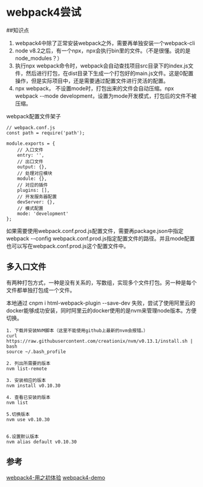 # webpack4尝试

##知识点

1. webpack4中除了正常安装webpack之外，需要再单独安装一个webpack-cli
2. node v8.2之后，有一个npx，npx会执行bin里的文件。（不是很懂。说的是node_modules？）
3. 执行npx webpack命令时，webpack会自动查找项目src目录下的index.js文件，然后进行打包，在dist目录下生成一个打包好的main.js文件。这是0配置操作，但是实际项目中，还是需要通过配置文件进行灵活的配置。
4. npx webpack， 不设置mode时，打包出来的文件会自动压缩。npx webpack --mode development，设置为mode开发模式，打包后的文件不被压缩。


webpack配置文件架子
```
// webpack.conf.js
const path = require('path');

module.exports = {
    // 入口文件
    entry: '',
    // 出口文件
    output: {},
    // 处理对应模块
    module: {},
    // 对应的插件
    plugins: [],
    // 开发服务器配置
    devServer: {},
    // 模式配置
    mode: 'development'
};

```

如果需要使用webpack.conf.prod.js配置文件，需要再package.json中指定 webpack --config webpack.conf.prod.js指定配置文件的路径。并且mode配置也可以写在webpack.conf.prod.js这个配置文件中。

## 多入口文件

有两种打包方式，一种是没有关系的，写数组，实现多个文件打包。另一种是每个文件都单独打包成一个文件。

本地通过 cnpm i html-webpack-plugin --save-dev 失败，尝试了使用阿里云的docker能够成功安装，同时阿里云的docker使用的是nvm来管理node版本。方便切换。
```
1. 下载并安装NVM脚本（这里不能使用github上最新的nvm会报错。）
curl https://raw.githubusercontent.com/creationix/nvm/v0.13.1/install.sh | bash
source ~/.bash_profile

2. 列出所需要的版本
nvm list-remote

3. 安装相应的版本
nvm install v0.10.30

4. 查看已安装的版本
nvm list

5.切换版本
nvm use v0.10.30


6.设置默认版本
nvm alias default v0.10.30
```


## 参考

[webpack4-用之初体验](https://juejin.im/post/5adea0106fb9a07a9d6ff6de?utm_source=gold_browser_extension)
[webpack4-demo](https://github.com/fengyun2/webpack4-demo)